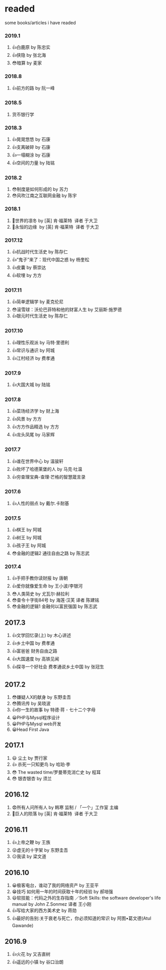 # readed
some books/articles i have readed

### 2019.1
1. 👍白鹿原 by 陈忠实
2. 👍侠隐 by 张北海
3. 😳暗算 by 麦家

### 2018.8
1. 👍前方的路 by 阮一峰

### 2018.5
1. 货币银行学 

### 2018.3
1. 👍晃晃悠悠 by 石康
2. 👍支离破碎 by 石康
3. 👍一塌糊涂 by 石康
4. 👍空间的力量 by 陆铭

### 2018.2
1. 😳制度是如何形成的 by 苏力
2. 😳风吹江南之互联网金融 by 陈宇

### 2018.1
1. 👊世界的凛冬 by [英] 肯·福莱特  译者 于大卫
2. 👊永恒的边缘  by [英] 肯·福莱特  译者 于大卫

### 2017.12
1. 👍抗战时代生活史 by 陈存仁
2. 👍“鬼子”来了：现代中国之惑 by 杨奎松
3. 👍皮囊 by 蔡崇达
4. 👍软埋 by 方方

### 2017.11
1. 👍简单逻辑学 by 麦克伦尼
2. 😳滚雪球：沃伦巴菲特和他的财富人生 by 艾丽斯·施罗德
3. 👍银元时代生活史 by 陈存仁

### 2017.10
1. 👍理性乐观派 by 马特·里德利
2. 👍常识与通识 by 阿城
3. 👍江村经济 by 费孝通

### 2017.9
1. 👍大国大城 by 陆铭

### 2017.8
1. 👍菜场经济学 by 财上海
2. 👍风景 by 方方
3. 👍方方作品精选 by 方方
4. 👍龙头凤尾 by 马家辉

### 2017.7
1. 👍谁在世界中心 by 温骏轩
2. 👍败坏了哈德莱堡的人 by 马克·吐温
3. 👍穷查理宝典-查理·芒格的智慧箴言录

### 2017.6
1. 👍人性的弱点 by 戴尔.卡耐基

### 2017.5
1. 👍棋王 by 阿城
2. 👍树王 by 阿城
3. 👍孩子王 by 阿城
4. 😳金融的逻辑2 通往自由之路 by 陈志武

### 2017.4
1. 👍手把手教你读财报 by 唐朝
2. 👍爱你就像爱生命 by 王小波/李银河
3. 😳人类简史 by 尤瓦尔·赫拉利
4. 😳查令十字街84号 by 海莲·汉芙 译者 陈建铭
5. 😳金融的逻辑1 金融何以富民强国 by 陈志武

## 2017.3
1. 👍文学回忆录(上) by 木心讲述 
2. 👍乡土中国 by 费孝通
3. 👍富爸爸 财务自由之路
4. 👍大国速度 by 高铁见闻
5. 👍探寻一个好社会 费孝通说乡土中国 by 张冠生

## 2017.2
1. 😳嫌疑人X的献身 by 东野圭吾
2. 😳腾讯传 by 吴晓波
3. 👍你一生的故事  by  特德·蒋 - 七十二个字母
4. 😀PHP与Mysql程序设计
5. 😀PHP与Mysql web开发
6. 😀Head First Java

## 2017.1
1. 😃 尘土 by 贾行家
2. 👍 杀死一只知更鸟 by 哈珀·李
3. 😳 The wasted time/罗曼蒂克消亡史 by 程耳
4. 😳 银杏银杏 by 须兰
 
## 2016.12
1. 😨所有人问所有人 by 韩寒 监制 / 「一个」工作室 主编 
2. 👊巨人的陨落 by  [英] 肯·福莱特  译者 于大卫 

## 2016.11
1. 👍上帝之鞭 by 王族
2. 😜虚无的十字架 by 东野圭吾
3. 😑我读 by 梁文道

## 2016.10
1. 😀极客电台，谁动了我的网络资产 by 王亚平
2. 😁技巧 如何用一年的时间获取十年的经验  by 郝培强
3. 😃软技能：代码之外的生存指南 ／Soft Skills: the software developer's life manual by John Z.Sonmez 译者 王小刚 
4. 👍写给大家的西方美术史 by 蒋勋
5. 👍最好的告别:关于衰老与死亡，你必须知道的常识 by 阿图•葛文德(Atul Gawande)

## 2016.9
1. 👍火花 by 又吉直树
2. 👍遥远的小镇  by 谷口治朗
 
